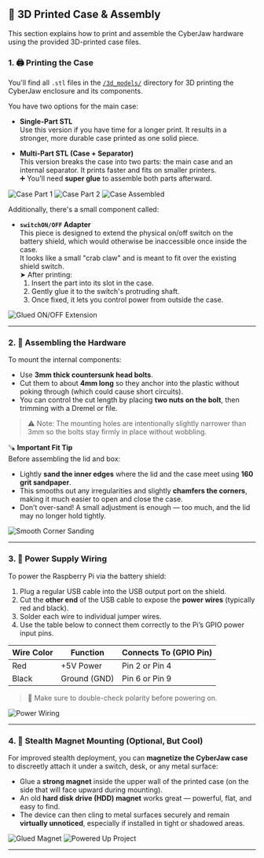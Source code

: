 ## 🧱 3D Printed Case & Assembly

This section explains how to print and assemble the CyberJaw hardware using the provided 3D-printed case files.

### 1. 🖨️ Printing the Case

You'll find all `.stl` files in the [`/3d_models/`](./3d_models/) directory for 3D printing the CyberJaw enclosure and its components.

You have two options for the main case:

- **Single-Part STL**  
  Use this version if you have time for a longer print. It results in a stronger, more durable case printed as one solid piece.

- **Multi-Part STL (Case + Separator)**  
  This version breaks the case into two parts: the main case and an internal separator. It prints faster and fits on smaller printers.  
  ➕ You'll need **super glue** to assemble both parts afterward.

![Case Part 1](../Images/Case1.jpeg)
![Case Part 2](../Images/Case2.jpeg)
![Case Assembled](../Images/Case3.jpeg)

Additionally, there's a small component called:

- **`switchON/OFF` Adapter**  
  This piece is designed to extend the physical on/off switch on the battery shield, which would otherwise be inaccessible once inside the case.  
  It looks like a small "crab claw" and is meant to fit over the existing shield switch.  
  ➤ After printing:
  1. Insert the part into its slot in the case.
  2. Gently glue it to the switch's protruding shaft.
  3. Once fixed, it lets you control power from outside the case.

![Glued ON/OFF Extension](../Images/glued_ON:OFF_extentsion.jpeg)

---

### 2. 🧩 Assembling the Hardware

To mount the internal components:

- Use **3mm thick countersunk head bolts**.
- Cut them to about **4mm long** so they anchor into the plastic without poking through (which could cause short circuits).
- You can control the cut length by placing **two nuts on the bolt**, then trimming with a Dremel or file.

> ⚠️ Note: The mounting holes are intentionally slightly narrower than 3mm so the bolts stay firmly in place without wobbling.

🪚 **Important Fit Tip**  
Before assembling the lid and box:

- Lightly **sand the inner edges** where the lid and the case meet using **160 grit sandpaper**.
- This smooths out any irregularities and slightly **chamfers the corners**, making it much easier to open and close the case.
- Don’t over-sand! A small adjustment is enough — too much, and the lid may no longer hold tightly.

![Smooth Corner Sanding](../Images/smooth_corner_and_glued_switch.jpeg)

---

### 3. 🔌 Power Supply Wiring

To power the Raspberry Pi via the battery shield:

1. Plug a regular USB cable into the USB output port on the shield.
2. Cut the **other end** of the USB cable to expose the **power wires** (typically red and black).
3. Solder each wire to individual jumper wires.
4. Use the table below to connect them correctly to the Pi’s GPIO power input pins.

| Wire Color | Function     | Connects To (GPIO Pin) |
|------------|--------------|------------------------|
| Red        | +5V Power    | Pin 2 or Pin 4         |
| Black      | Ground (GND) | Pin 6 or Pin 9         |

> 🔋 Make sure to double-check polarity before powering on.

![Power Wiring](../Images/wired_ethernet.jpeg)

---

### 4. 🧲 Stealth Magnet Mounting (Optional, But Cool)

For improved stealth deployment, you can **magnetize the CyberJaw case** to discreetly attach it under a switch, desk, or any metal surface:

- Glue a **strong magnet** inside the upper wall of the printed case (on the side that will face upward during mounting).
- An old **hard disk drive (HDD) magnet** works great — powerful, flat, and easy to find.
- The device can then cling to metal surfaces securely and remain **virtually unnoticed**, especially if installed in tight or shadowed areas.

![Glued Magnet](../Images/glued_magnet.jpeg)
![Powered Up Project](../Images/Powered_up_Project.jpeg)

---
